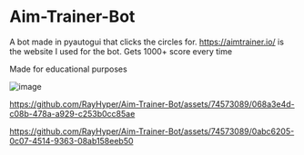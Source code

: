 # Aim-Trainer-Bot
A bot made in pyautogui that clicks the circles for. https://aimtrainer.io/ is the website I used for the bot.
Gets 1000+ score every time

Made for educational purposes

![image](https://github.com/RayHyper/Aim-Trainer-Bot/assets/74573089/a15d4227-d18a-4e72-94d3-5c4f324aa054)

https://github.com/RayHyper/Aim-Trainer-Bot/assets/74573089/068a3e4d-c08b-478a-a929-c253b0cc85ae

https://github.com/RayHyper/Aim-Trainer-Bot/assets/74573089/0abc6205-0c07-4514-9363-08ab158eeb50

